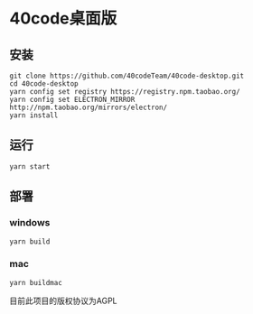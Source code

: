 # 40code桌面版
## 安装
```
git clone https://github.com/40codeTeam/40code-desktop.git
cd 40code-desktop
yarn config set registry https://registry.npm.taobao.org/
yarn config set ELECTRON_MIRROR http://npm.taobao.org/mirrors/electron/
yarn install
```
## 运行
```
yarn start
```
## 部署
### windows
```
yarn build
```
### mac
```
yarn buildmac
```

目前此项目的版权协议为AGPL